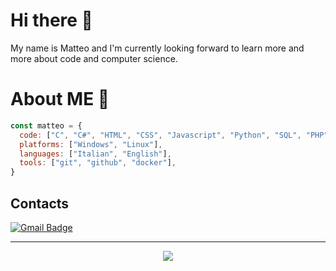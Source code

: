 # Hi there 👋
My name is Matteo and I'm currently looking forward to learn more and more about code and computer science.

# About ME 💬
```javascript
const matteo = {
  code: ["C", "C#", "HTML", "CSS", "Javascript", "Python", "SQL", "PHP"],
  platforms: ["Windows", "Linux"],
  languages: ["Italian", "English"],
  tools: ["git", "github", "docker"],
}
```

## Contacts
[![Gmail Badge](https://img.shields.io/badge/-Gmail-d14836?style=flat-square&logo=Gmail&logoColor=white&link=mail@jayrajroshan1@gmail.com)](mailto:mail@mfuso011@gmail.com)

<hr>
<p align="center" >  
  <a href="https://github.com/matteofuso/github-readme-stats"> 
    <img  src="https://github-readme-stats.vercel.app/api?username=matteofuso&&show_icons=true&theme=radical"/>
  </a>
</p>
